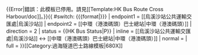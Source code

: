 {{Error|錯誤：此模板已停用。請見[[Template:HK Bus Route Cross Harbour/doc]]。}}{{ #switch: {{{format|}}}
  | endpoint1 = [[烏溪沙站公共運輸交匯處|烏溪沙站]]
  | endpoint2 = [[中環（港澳碼頭）巴士總站|中環（港澳碼頭）]]
  | direction = 2
  | status = {{HK Bus Status|P}}
  | inline = [[烏溪沙站公共運輸交匯處|烏溪沙站]] ↔ [[中環（港澳碼頭）巴士總站|中環（港澳碼頭）]]
  | normal =
  | full =
}}<noinclude>[[Category:過海隧道巴士路線模板|680X]]</noinclude>